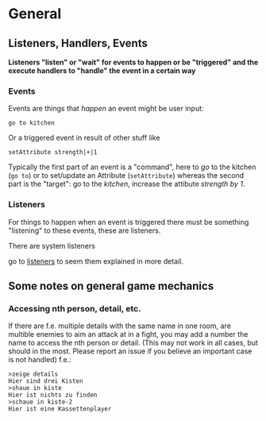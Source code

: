 # General 

## Listeners, Handlers, Events

**Listeners "listen" or "wait" for events to happen or be "triggered" and the
execute handlers to "handle" the event in a certain way**

### Events 
Events are things that *happen* an event might be user input: 
```
go to kitchen
```
Or a triggered event in result of other stuff like 
```
setAttribute strength|+|1
```

Typically the first part of an event is a "command", here to *go* to the kitchen
(`go to`) or to set/update an Attribute (`setAttribute`) whereas the second part
is the "target": go to the *kitchen*, increase the attibute *strength by 1*.

### Listeners 
For things to happen when an event is triggered there must be something
"listening" to these events, these are listeners.

There are system listeners 

go to [listeners](/listeners.md) to seem them explained in more detail.

## Some notes on general game mechanics

### Accessing nth person, detail, etc. 
If there are f.e. multiple details with the same name in one room, are multible
enemies to aim an attack at in a fight, you may add a number the name to access
the nth person or detail. (This may not work in all cases, but should in the
most. Please report an issue if you believe an important case is not handled)
f.e.: 
```
>zeige details
Hier sind drei Kisten
>shaue in kiste
Hier ist nichts zu finden
>schaue in kiste-2
Hier ist eine Kassettenplayer
```
